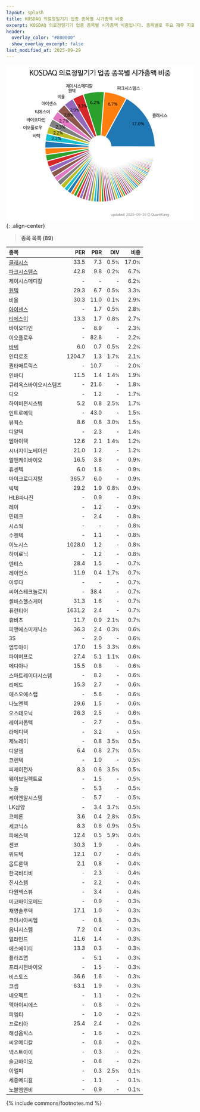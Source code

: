 ```yaml
---
layout: splash
title: KOSDAQ 의료정밀기기 업종 종목별 시가총액 비중
excerpt: KOSDAQ 의료정밀기기 업종 종목별 시가총액 비중입니다. 종목별로 주요 재무 지표를 함께 표시합니다.
header:
  overlay_color: "#800000"
  show_overlay_excerpt: false
last_modified_at: 2025-09-29
---
```



![KOSDAQ 의료정밀기기 업종 종목별 시가총액 비중](/stats/sector/images/kosdaq_업종_의료정밀기기_종목.png){: .align-center}


> **종목 목록 (89)**<a id="list"></a>

| **종목** | **PER** | **PBR** | **DIV** | **비중** |
| :------- | ------: | ------: | ------: | -------: |
| [클래시스](/214150/) | 33.5 | 7.3 | 0.5<small>%</small> | 17.0<small>%</small> |
| [파크시스템스](/140860/) | 42.8 | 9.8 | 0.2<small>%</small> | 6.7<small>%</small> |
| 제이시스메디칼 | - | - | - | 6.2<small>%</small> |
| [원텍](/336570/) | 29.3 | 6.7 | 0.5<small>%</small> | 3.3<small>%</small> |
| 비올 | 30.3 | 11.0 | 0.1<small>%</small> | 2.9<small>%</small> |
| [아이센스](/099190/) | - | 1.7 | 0.5<small>%</small> | 2.8<small>%</small> |
| [티에스이](/131290/) | 13.3 | 1.7 | 0.8<small>%</small> | 2.7<small>%</small> |
| 바이오다인 | - | 8.9 | - | 2.3<small>%</small> |
| 이오플로우 | - | 82.8 | - | 2.2<small>%</small> |
| [바텍](/043150/) | 6.0 | 0.7 | 0.5<small>%</small> | 2.2<small>%</small> |
| 인터로조 | 1204.7 | 1.3 | 1.7<small>%</small> | 2.1<small>%</small> |
| 퀀타매트릭스 | - | 10.7 | - | 2.0<small>%</small> |
| 인바디 | 11.5 | 1.4 | 1.4<small>%</small> | 1.9<small>%</small> |
| 큐리옥스바이오시스템즈 | - | 21.6 | - | 1.8<small>%</small> |
| 디오 | - | 1.2 | - | 1.7<small>%</small> |
| 하이비젼시스템 | 5.2 | 0.8 | 2.5<small>%</small> | 1.7<small>%</small> |
| 인트로메딕 | - | 43.0 | - | 1.5<small>%</small> |
| 뷰웍스 | 8.6 | 0.8 | 3.0<small>%</small> | 1.5<small>%</small> |
| 디알텍 | - | 2.3 | - | 1.4<small>%</small> |
| 엠아이텍 | 12.6 | 2.1 | 1.4<small>%</small> | 1.2<small>%</small> |
| 시너지이노베이션 | 21.0 | 1.2 | - | 1.2<small>%</small> |
| 엘앤케이바이오 | 16.5 | 3.8 | - | 0.9<small>%</small> |
| 휴센텍 | 6.0 | 1.8 | - | 0.9<small>%</small> |
| 마이크로디지탈 | 365.7 | 6.0 | - | 0.9<small>%</small> |
| 빅텍 | 29.2 | 1.9 | 0.8<small>%</small> | 0.9<small>%</small> |
| HLB파나진 | - | 0.9 | - | 0.9<small>%</small> |
| 레이 | - | 1.2 | - | 0.9<small>%</small> |
| 민테크 | - | 2.4 | - | 0.8<small>%</small> |
| 시스웍 | - | - | - | 0.8<small>%</small> |
| 수젠텍 | - | 1.1 | - | 0.8<small>%</small> |
| 이노시스 | 1028.0 | 1.2 | - | 0.8<small>%</small> |
| 하이로닉 | - | 1.2 | - | 0.8<small>%</small> |
| 덴티스 | 28.4 | 1.5 | - | 0.7<small>%</small> |
| 레이언스 | 11.9 | 0.4 | 1.7<small>%</small> | 0.7<small>%</small> |
| 이루다 | - | - | - | 0.7<small>%</small> |
| 씨어스테크놀로지 | - | 38.4 | - | 0.7<small>%</small> |
| 셀바스헬스케어 | 31.3 | 1.6 | - | 0.7<small>%</small> |
| 퓨런티어 | 1631.2 | 2.4 | - | 0.7<small>%</small> |
| 휴비츠 | 11.7 | 0.9 | 2.1<small>%</small> | 0.7<small>%</small> |
| 피앤에스미캐닉스 | 36.3 | 2.4 | 0.3<small>%</small> | 0.6<small>%</small> |
| 3S | - | 2.0 | - | 0.6<small>%</small> |
| 엠투아이 | 17.0 | 1.5 | 3.3<small>%</small> | 0.6<small>%</small> |
| 파이버프로 | 27.4 | 5.1 | 1.1<small>%</small> | 0.6<small>%</small> |
| 메디아나 | 15.5 | 0.8 | - | 0.6<small>%</small> |
| 스마트레이더시스템 | - | 8.2 | - | 0.6<small>%</small> |
| 리메드 | 15.3 | 2.7 | - | 0.6<small>%</small> |
| 에스오에스랩 | - | 5.6 | - | 0.6<small>%</small> |
| 나노엔텍 | 29.6 | 1.5 | - | 0.6<small>%</small> |
| 오스테오닉 | 26.3 | 2.5 | - | 0.6<small>%</small> |
| 레이저옵텍 | - | 2.7 | - | 0.5<small>%</small> |
| 라메디텍 | - | 3.2 | - | 0.5<small>%</small> |
| 제노레이 | - | 0.8 | 3.5<small>%</small> | 0.5<small>%</small> |
| 디알젬 | 6.4 | 0.8 | 2.7<small>%</small> | 0.5<small>%</small> |
| 코렌텍 | - | 1.0 | - | 0.5<small>%</small> |
| 피제이전자 | 8.3 | 0.6 | 3.5<small>%</small> | 0.5<small>%</small> |
| 웨이브일렉트로 | - | 1.5 | - | 0.5<small>%</small> |
| 노을 | - | 5.3 | - | 0.5<small>%</small> |
| 케이엔알시스템 | - | 5.7 | - | 0.5<small>%</small> |
| LK삼양 | - | 3.4 | 3.7<small>%</small> | 0.5<small>%</small> |
| 코메론 | 3.6 | 0.4 | 2.8<small>%</small> | 0.5<small>%</small> |
| 세코닉스 | 8.3 | 0.6 | 0.9<small>%</small> | 0.5<small>%</small> |
| 피에스텍 | 12.4 | 0.5 | 5.9<small>%</small> | 0.4<small>%</small> |
| 센코 | 30.3 | 1.9 | - | 0.4<small>%</small> |
| 위드텍 | 12.1 | 0.7 | - | 0.4<small>%</small> |
| 옵트론텍 | 2.1 | 0.8 | - | 0.4<small>%</small> |
| 한국비티비 | - | 2.3 | - | 0.4<small>%</small> |
| 진시스템 | - | 2.2 | - | 0.4<small>%</small> |
| 다원넥스뷰 | - | 3.4 | - | 0.4<small>%</small> |
| 미코바이오메드 | - | 0.9 | - | 0.3<small>%</small> |
| 재영솔루텍 | 17.1 | 1.0 | - | 0.3<small>%</small> |
| 코아시아씨엠 | - | 0.8 | - | 0.3<small>%</small> |
| 옴니시스템 | 7.2 | 0.4 | - | 0.3<small>%</small> |
| 얼라인드 | 11.6 | 1.4 | - | 0.3<small>%</small> |
| 에스에이티 | 13.3 | 0.3 | - | 0.3<small>%</small> |
| 플라즈맵 | - | 5.1 | - | 0.3<small>%</small> |
| 프리시젼바이오 | - | 1.5 | - | 0.3<small>%</small> |
| 비스토스 | 36.6 | 1.6 | - | 0.3<small>%</small> |
| 코셈 | 63.1 | 1.9 | - | 0.3<small>%</small> |
| 네오펙트 | - | 1.1 | - | 0.2<small>%</small> |
| 멕아이씨에스 | - | 0.8 | - | 0.2<small>%</small> |
| 피엠티 | - | 1.0 | - | 0.2<small>%</small> |
| 프로티아 | 25.4 | 2.4 | - | 0.2<small>%</small> |
| 해성옵틱스 | - | 1.6 | - | 0.2<small>%</small> |
| 씨유메디칼 | - | 0.6 | - | 0.2<small>%</small> |
| 넥스트아이 | - | 0.3 | - | 0.2<small>%</small> |
| 솔고바이오 | - | 0.8 | - | 0.2<small>%</small> |
| 이엘피 | - | 0.3 | 2.5<small>%</small> | 0.1<small>%</small> |
| 세종메디칼 | - | 1.1 | - | 0.1<small>%</small> |
| 노블엠앤비 | - | 0.9 | - | 0.1<small>%</small> |

{% include commons/footnotes.md %}